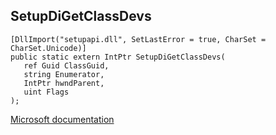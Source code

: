 ## SetupDiGetClassDevs

```
[DllImport("setupapi.dll", SetLastError = true, CharSet = CharSet.Unicode)]
public static extern IntPtr SetupDiGetClassDevs(
   ref Guid ClassGuid,
   string Enumerator,
   IntPtr hwndParent,
   uint Flags
);
```

[Microsoft documentation](https://docs.microsoft.com/en-us/windows/win32/api/setupapi/nf-setupapi-setupdigetclassdevsw)
